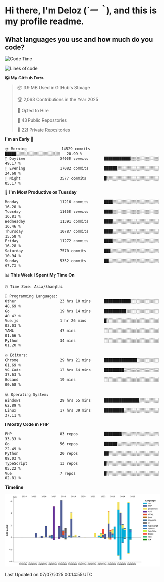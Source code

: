 # **Hi there, I'm Deloz (*´ー｀*), and this is my profile readme.**

## **What languages you use and how much do you code?**

<!--START_SECTION:waka-->
![Code Time](http://img.shields.io/badge/Code%20Time-6%2C849%20hrs%2030%20mins-blue)

![Lines of code](https://img.shields.io/badge/From%20Hello%20World%20I%27ve%20Written-57.3%20million%20lines%20of%20code-blue)

**🐱 My GitHub Data** 

> 📦 3.9 MB Used in GitHub's Storage 
 > 
> 🏆 2,063 Contributions in the Year 2025
 > 
> 💼 Opted to Hire
 > 
> 📜 43 Public Repositories 
 > 
> 🔑 221 Private Repositories 
 > 
**I'm an Early 🐤** 

```text
🌞 Morning                14529 commits       █████░░░░░░░░░░░░░░░░░░░░   20.99 % 
🌆 Daytime                34035 commits       ████████████░░░░░░░░░░░░░   49.17 % 
🌃 Evening                17082 commits       ██████░░░░░░░░░░░░░░░░░░░   24.68 % 
🌙 Night                  3577 commits        █░░░░░░░░░░░░░░░░░░░░░░░░   05.17 % 
```
📅 **I'm Most Productive on Tuesday** 

```text
Monday                   11216 commits       ████░░░░░░░░░░░░░░░░░░░░░   16.20 % 
Tuesday                  11635 commits       ████░░░░░░░░░░░░░░░░░░░░░   16.81 % 
Wednesday                11391 commits       ████░░░░░░░░░░░░░░░░░░░░░   16.46 % 
Thursday                 10787 commits       ████░░░░░░░░░░░░░░░░░░░░░   15.58 % 
Friday                   11272 commits       ████░░░░░░░░░░░░░░░░░░░░░   16.28 % 
Saturday                 7570 commits        ███░░░░░░░░░░░░░░░░░░░░░░   10.94 % 
Sunday                   5352 commits        ██░░░░░░░░░░░░░░░░░░░░░░░   07.73 % 
```


📊 **This Week I Spent My Time On** 

```text
🕑︎ Time Zone: Asia/Shanghai

💬 Programming Languages: 
Other                    23 hrs 10 mins      ████████████░░░░░░░░░░░░░   48.69 % 
Go                       19 hrs 14 mins      ██████████░░░░░░░░░░░░░░░   40.42 % 
Vue.js                   1 hr 26 mins        █░░░░░░░░░░░░░░░░░░░░░░░░   03.03 % 
YAML                     47 mins             ░░░░░░░░░░░░░░░░░░░░░░░░░   01.66 % 
Python                   34 mins             ░░░░░░░░░░░░░░░░░░░░░░░░░   01.20 % 

🔥 Editors: 
Chrome                   29 hrs 21 mins      ███████████████░░░░░░░░░░   61.69 % 
VS Code                  17 hrs 54 mins      █████████░░░░░░░░░░░░░░░░   37.63 % 
GoLand                   19 mins             ░░░░░░░░░░░░░░░░░░░░░░░░░   00.68 % 

💻 Operating System: 
Windows                  29 hrs 55 mins      ████████████████░░░░░░░░░   62.89 % 
Linux                    17 hrs 39 mins      █████████░░░░░░░░░░░░░░░░   37.11 % 
```

**I Mostly Code in PHP** 

```text
PHP                      83 repos            ████████░░░░░░░░░░░░░░░░░   33.33 % 
Go                       56 repos            ██████░░░░░░░░░░░░░░░░░░░   22.49 % 
Python                   20 repos            ██░░░░░░░░░░░░░░░░░░░░░░░   08.03 % 
TypeScript               13 repos            █░░░░░░░░░░░░░░░░░░░░░░░░   05.22 % 
Vue                      7 repos             █░░░░░░░░░░░░░░░░░░░░░░░░   02.81 % 
```



**Timeline**

![Lines of Code chart](https://raw.githubusercontent.com/deloz/deloz/main/assets/bar_graph.png)


 Last Updated on 07/07/2025 00:14:55 UTC
<!--END_SECTION:waka-->

